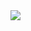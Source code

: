 <img src="https://user-images.githubusercontent.com/74179141/129970836-5d719fec-5843-490b-b4a2-97d82a341b00.png" align="center">

